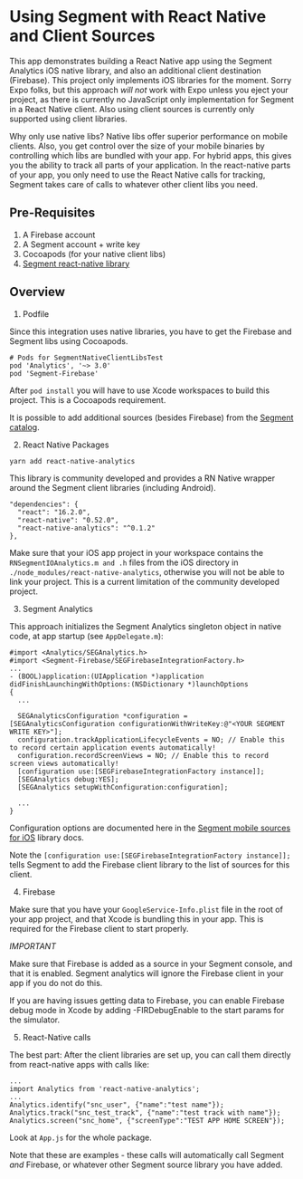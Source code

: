 # Using Segment with React Native and Client Sources

This app demonstrates building a React Native app using the Segment Analytics iOS native library, and also an additional client destination (Firebase).  This project only implements iOS libraries for the moment.  Sorry Expo folks, but this approach *will not* work with Expo unless you eject your project, as there is currently no JavaScript only implementation for Segment in a React Native client.  Also using client sources is currently only supported using client libraries.

Why only use native libs?  Native libs offer superior performance on mobile clients.  Also, you get control over the size of your mobile binaries by controlling which libs are bundled with your app.  For hybrid apps, this gives you the ability to track all parts of your application. In the react-native parts of your app, you only need to use the React Native calls for tracking, Segment takes care of calls to whatever other client libs you need.

## Pre-Requisites

1. A Firebase account
2. A Segment account + write key
3. Cocoapods (for your native client libs)
4. [Segment react-native library](https://github.com/tonyxiao/react-native-analytics)

## Overview

1. Podfile

Since this integration uses native libraries, you have to get the Firebase and Segment libs using Cocoapods.

```
# Pods for SegmentNativeClientLibsTest
pod 'Analytics', '~> 3.0'
pod 'Segment-Firebase'
```

After `pod install` you will have to use Xcode workspaces to build this project.  This is a Cocoapods requirement.

It is possible to add additional sources (besides Firebase) from the [Segment catalog](https://segment.com/docs/sources/).

2. React Native Packages

`yarn add react-native-analytics`

This library is community developed and provides a RN Native wrapper around the Segment client libraries (including Android).

```
"dependencies": {
  "react": "16.2.0",
  "react-native": "0.52.0",
  "react-native-analytics": "^0.1.2"
},
```

Make sure that your iOS app project in your workspace contains the `RNSegmentIOAnalytics.m and .h` files from the iOS directory in `./node_modules/react-native-analytics`, otherwise you will not be able to link your project.  This is a current limitation of the community developed project.

3. Segment Analytics

This approach initializes the Segment Analytics singleton object in native code, at app startup (see `AppDelegate.m`):

```
#import <Analytics/SEGAnalytics.h>
#import <Segment-Firebase/SEGFirebaseIntegrationFactory.h>
...
- (BOOL)application:(UIApplication *)application didFinishLaunchingWithOptions:(NSDictionary *)launchOptions
{
  ...

  SEGAnalyticsConfiguration *configuration = [SEGAnalyticsConfiguration configurationWithWriteKey:@"<YOUR SEGMENT WRITE KEY>"];
  configuration.trackApplicationLifecycleEvents = NO; // Enable this to record certain application events automatically!
  configuration.recordScreenViews = NO; // Enable this to record screen views automatically!
  [configuration use:[SEGFirebaseIntegrationFactory instance]];
  [SEGAnalytics debug:YES];
  [SEGAnalytics setupWithConfiguration:configuration];

  ...
}
```

Configuration options are documented here in the [Segment mobile sources for iOS](https://segment.com/docs/sources/mobile/ios/) library docs.

Note the `[configuration use:[SEGFirebaseIntegrationFactory instance]];` tells Segment to add the Firebase client library to the list of sources for this client.

4. Firebase

Make sure that you have your `GoogleService-Info.plist` file in the root of your app project, and that Xcode is bundling this in your app.  This is required for the Firebase client to start properly.

*IMPORTANT*

Make sure that Firebase is added as a source in your Segment console, and that it is enabled.  Segment analytics will ignore the Firebase client in your app if you do not do this.

If you are having issues getting data to Firebase, you can enable Firebase debug mode in Xcode by adding -FIRDebugEnable to the start params for the simulator.

5. React-Native calls

The best part:  After the client libraries are set up, you can call them directly from react-native apps with calls like:

```
...
import Analytics from 'react-native-analytics';
...
Analytics.identify("snc_user", {"name":"test name"});
Analytics.track("snc_test_track", {"name":"test track with name"});
Analytics.screen("snc_home", {"screenType":"TEST APP HOME SCREEN"});
```

Look at `App.js` for the whole package.

Note that these are examples - these calls will automatically call Segment *and* Firebase, or whatever other Segment source library you have added.
